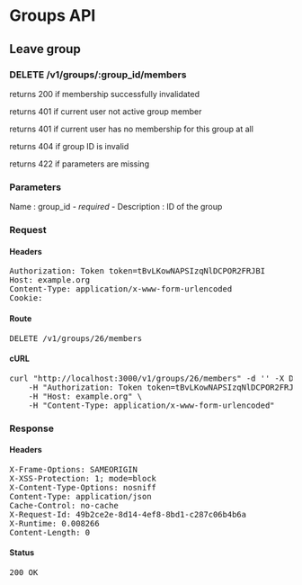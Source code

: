 # Groups API

## Leave group

### DELETE /v1/groups/:group_id/members

returns 200 if membership successfully invalidated

returns 401 if current user not active group member

returns 401 if current user has no membership for this group at all

returns 404 if group ID is invalid

returns 422 if parameters are missing

### Parameters

Name : group_id *- required -*
Description : ID of the group

### Request

#### Headers

<pre>Authorization: Token token=tBvLKowNAPSIzqNlDCPOR2FRJBI
Host: example.org
Content-Type: application/x-www-form-urlencoded
Cookie: </pre>

#### Route

<pre>DELETE /v1/groups/26/members</pre>

#### cURL

<pre class="request">curl &quot;http://localhost:3000/v1/groups/26/members&quot; -d &#39;&#39; -X DELETE \
	-H &quot;Authorization: Token token=tBvLKowNAPSIzqNlDCPOR2FRJBI&quot; \
	-H &quot;Host: example.org&quot; \
	-H &quot;Content-Type: application/x-www-form-urlencoded&quot;</pre>

### Response

#### Headers

<pre>X-Frame-Options: SAMEORIGIN
X-XSS-Protection: 1; mode=block
X-Content-Type-Options: nosniff
Content-Type: application/json
Cache-Control: no-cache
X-Request-Id: 49b2ce2e-8d14-4ef8-8bd1-c287c06b4b6a
X-Runtime: 0.008266
Content-Length: 0</pre>

#### Status

<pre>200 OK</pre>

